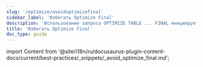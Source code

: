 ```yaml
---
slug: '/optimize/avoidoptimizefinal'
sidebar_label: 'Избегать Optimize Final'
description: 'Использование запроса OPTIMIZE TABLE ... FINAL инициирует несогласованное'
title: 'Избегать Optimize Final'
doc_type: guide
---
```

import Content from '@site/i18n/ru/docusaurus-plugin-content-docs/current/best-practices/_snippets/_avoid_optimize_final.md';

<Content />
